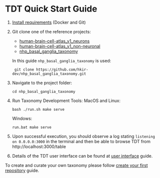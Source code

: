# TDT Quick Start Guide

1. [Install requirements](https://brain-bican.github.io/taxonomy-development-tools/Build/) (Docker and Git)
2. Git clone one of the reference projects:
    - [human-brain-cell-atlas_v1_neurons](https://github.com/brain-bican/human-brain-cell-atlas_v1_neurons)
    - [human-brain-cell-atlas_v1_non-neuronal](https://github.com/brain-bican/human-brain-cell-atlas_v1_non-neuronal)
    - [nhp_basal_ganglia_taxonomy](https://github.com/hkir-dev/nhp_basal_ganglia_taxonomy)
   
   In this guide `nhp_basal_ganglia_taxonomy` is used:
   ```
    git clone https://github.com/hkir-dev/nhp_basal_ganglia_taxonomy.git
   ```
3. Navigate to the project folder:
    ```
    cd nhp_basal_ganglia_taxonomy
   ```
4. Run Taxonomy Development Tools:
    MacOS and Linux:
    ```
    bash ./run.sh make serve
    ```
    
    Windows: 
    ```
    run.bat make serve
    ```
5. Upon successful execution, you should observe a log stating `listening on 0.0.0.0:3000` in the terminal and then be able to browse TDT from http://localhost:3000/table
6. Details of the TDT user interface can be found at [user interface](https://brain-bican.github.io/taxonomy-development-tools/UserInterface/) guide.

To create and curate your own taxonomy please follow [create your first repository](https://brain-bican.github.io/taxonomy-development-tools/NewRepo/) guide.